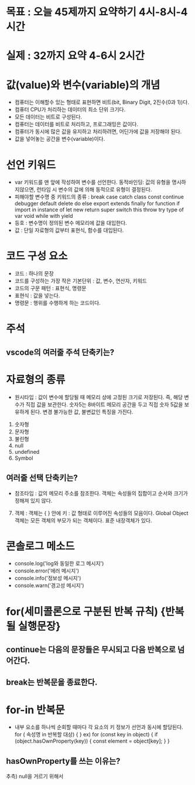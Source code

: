 # 목표 : 오늘 45제까지 요약하기 4시-8시-4시간
# 실제 : 32까지 요약 4-6시 2시간
# 값(value)와 변수(variable)의 개념
- 컴퓨터는 이해할수 있는 형태로 표현하면 비트(bit, Binary Digit, 2진수(0과 1))다.
- 컴퓨터 CPU가 처리하는 데이터의 최소 단위 크기다.
- 모든 데이터는 비트로 구성된다.
- 컴퓨터는 데이터를 비트로 처리하고, 프로그래밍은 값이다.
- 컴퓨터가 동시에 많은 값을 유지하고 처리하려면, 어딘가에 값을 저장해야 된다.
- 값을 넣어놓는 공간을 변수(variable)이다.

# 선언 키워드
- var 키워드를 맨 앞에 작성하여 변수를 선언한다.
동적바인딩: 값의 유형을 명시하지않으면, 런타임 시 변수의 값에 의해 동적으로 유형이 결정된다.
- 피해야할 변수명 중 키워드의 종류
: break case catch class const continue debugger default delete do else export
extends finally for function if import in instance of let new return super switch this throw try type of var void while with yield
- 등호 : 변수명이 정의된 변수 메모리에 값을 대입한다.
- 값 : 단일 자료형의 값부터 표현식, 함수를 대입된다.

# 코드 구성 요소
- 코드 : 하나의 문장
- 코드를 구성하는 가장 작은 기본단위 : 값, 변수, 연산자, 키워드
- 코드의 구문 패턴 : 표현식, 명령문
- 표현식 : 값을 넣는다.
- 명령문 : 행위를 수행하게 하는 코드이다.

# 주석 
## vscode의 여러줄 주석 단축키는?

# 자료형의 종류
- 원시타입 : 값이 변수에 할당될 때 메모리 상에 고정된 크기로 저장된다.
즉, 해당 변수가 직접 값을 보관한다.
숫자5는 8바이트 메모리 공간을 두고 직접 숫자 5값을 보유하게 된다. 
변경 불가능한 값, 불변값인 특징을 가진다.
1. 숫자형
2. 문자형
3. 불린형
4. null
5. undefined
6. Symbol
## 여러줄 선택 단축키는?

- 참조타입 : 값의 메모리 주소를 참조한다. 객체는 속성들의 집합이고 순서와 크기가 정해져 있지 않다.
7. 객체 : 객체는 { } 안에 키 : 값 형태로 이루어진 속성들의 모음이다.
Global Object 객체는 모든 객체의 부모가 되는 객체이다.
표준 내장객체가 있다.

# 콘솔로그 메소드
- console.log('log와 동일한 로그 메시지')
- console.error('에러 메시지')
- console.info('정보성 메시지')
- console.warn('경고성 메시지')

# for(세미콜론으로 구분된 반복 규칙) {반복될 실행문장}
## continue는 다음의 문장들은 무시되고 다음 반복으로 넘어간다.
## break는 반복문을 종료한다.

# for-in 반복문
- 내부 요소를 하나씩 순회할 때마다 각 요소의 키 정보가 선언과 동시에 할당된다.
for ( 속성명 in 반복할 대상) { 
}
ex) for (const key in object) {
  if (object.hasOwnProperty(key)) {
    const element = object[key]; 
  }
}
## hasOwnProperty를 쓰는 이유는?
추측) null을 거르기 위해서


